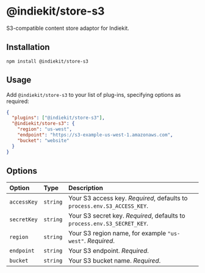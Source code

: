 # @indiekit/store-s3

S3-compatible content store adaptor for Indiekit.

## Installation

`npm install @indiekit/store-s3`

## Usage

Add `@indiekit/store-s3` to your list of plug-ins, specifying options as required:

```json
{
  "plugins": ["@indiekit/store-s3"],
  "@indiekit/store-s3": {
    "region": "us-west",
    "endpoint": "https://s3-example-us-west-1.amazonaws.com",
    "bucket": "website"
  }
}
```

## Options

| Option      | Type     | Description                                                              |
| :---------- | :------- | :----------------------------------------------------------------------- |
| `accessKey` | `string` | Your S3 access key. _Required_, defaults to `process.env.S3_ACCESS_KEY`. |
| `secretKey` | `string` | Your S3 secret key. _Required_, defaults to `process.env.S3_SECRET_KEY`. |
| `region`    | `string` | Your S3 region name, for example `"us-west"`. _Required_.                |
| `endpoint`  | `string` | Your S3 endpoint. _Required_.                                            |
| `bucket`    | `string` | Your S3 bucket name. _Required_.                                         |
